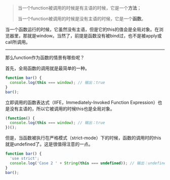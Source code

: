 >当一个function被调用的时候是有主语的时候，它是一个**方法**；
>
>当一个function被调用的时候是没有主语的时候，它是一个**函数**。

当一个函数运行的时候，它虽然没有主语，但是它的this的值会是全局对象。在浏览器里，那就是window。当然了，前提是函数没有被bind过，也不是被apply或call所调用。

---
那么function作为函数的情景有哪些呢？

首先，全局函数的调用就是最简单的一种。

```js
function bar() {
  console.log(this === window); // 输出：true
}
bar();
```

立即调用的函数表达式（IIFE，Immediately-Invoked Function Expression）也是没有主语的，所以它被调用的时候this也是全局对象。

```js
(function() {
  console.log(this === window); // 输出：true
})();
```

但是，当函数被执行在严格模式（strict-mode）下的时候，函数的调用时的this就是undefined了。这是很值得注意的一点。

```js
function bar() {
  'use strict';
  console.log('Case 2 ' + String(this === undefined)); // 输出：undefined
}
bar();
```
